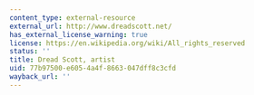 ```yaml
---
content_type: external-resource
external_url: http://www.dreadscott.net/
has_external_license_warning: true
license: https://en.wikipedia.org/wiki/All_rights_reserved
status: ''
title: Dread Scott, artist
uid: 77b97500-e605-4a4f-8663-047dff8c3cfd
wayback_url: ''
---
```

